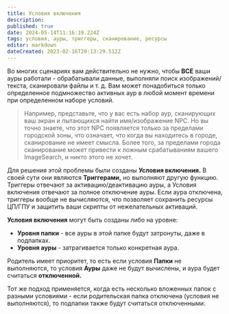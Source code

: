 ```yaml
---
title: Условия включения
description: 
published: true
date: 2024-05-14T11:16:19.224Z
tags: условия, ауры, триггеры, сканирование, ресурсы
editor: markdown
dateCreated: 2023-02-16T20:13:29.512Z
---
```

Во многих сценариях вам действительно не нужно, чтобы **ВСЕ** ваши ауры работали - обрабатывали данные, выполняли поиск изображений/текста, сканировали файлы и т. д. Вам может понадобиться только определенное подмножество активных аур в любой момент времени при определенном наборе условий.

> Например, представьте, что у вас есть набор аур, сканирующих ваш экран и пытающихся найти имя/изображение NPC. Но вы точно знаете, что этот NPC появляется только за пределами городской зоны, что означает, что когда вы находитесь в городе, сканирование не имеет смысла. Более того, за пределами города сканирование может привести к ложным срабатываниям вашего ImageSearch, и никто этого не хочет.

Для решения этой проблемы были созданы **Условия включения.** В своей сути они являются **Триггерами,** но выполняют другую функцию. Триггеры отвечают за активацию/деактивацию ауры, а Условия включения отвечают за полное отключение ауры. Если аура отключена, триггеры вообще не вычисляются, что позволяет сохранить ресурсы ЦП/ГПУ и защитить ваши скрипты от нежелательных активаций.

**Условия включения** могут быть созданы либо на уровне:

-   **Уровня папки** - все ауры в этой папке будут затронуты, даже в подпапках.
-   **Уровня ауры** - затрагивается только конкретная аура.

Родитель имеет приоритет, то есть если условия **Папки** не выполняются, то условия **Ауры** даже не будут вычислены, и аура будет считаться **отключенной.**

Тот же подход применяется, когда есть несколько вложенных папок с разными условиями - если родительская папка отключена (условия не выполняются), то подпапки также будут считаться отключенными.